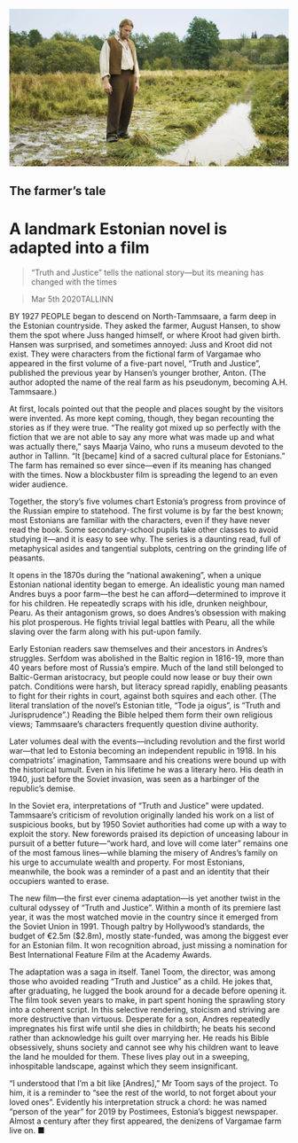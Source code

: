 ![](./images/20200307_BKP008_0.jpg)

## The farmer’s tale

# A landmark Estonian novel is adapted into a film

> “Truth and Justice” tells the national story—but its meaning has changed with the times

> Mar 5th 2020TALLINN

BY 1927 PEOPLE began to descend on North-Tammsaare, a farm deep in the Estonian countryside. They asked the farmer, August Hansen, to show them the spot where Juss hanged himself, or where Kroot had given birth. Hansen was surprised, and sometimes annoyed: Juss and Kroot did not exist. They were characters from the fictional farm of Vargamae who appeared in the first volume of a five-part novel, “Truth and Justice”, published the previous year by Hansen’s younger brother, Anton. (The author adopted the name of the real farm as his pseudonym, becoming A.H. Tammsaare.)

At first, locals pointed out that the people and places sought by the visitors were invented. As more kept coming, though, they began recounting the stories as if they were true. “The reality got mixed up so perfectly with the fiction that we are not able to say any more what was made up and what was actually there,” says Maarja Vaino, who runs a museum devoted to the author in Tallinn. “It [became] kind of a sacred cultural place for Estonians.” The farm has remained so ever since—even if its meaning has changed with the times. Now a blockbuster film is spreading the legend to an even wider audience.

Together, the story’s five volumes chart Estonia’s progress from province of the Russian empire to statehood. The first volume is by far the best known; most Estonians are familiar with the characters, even if they have never read the book. Some secondary-school pupils take other classes to avoid studying it—and it is easy to see why. The series is a daunting read, full of metaphysical asides and tangential subplots, centring on the grinding life of peasants.

It opens in the 1870s during the “national awakening”, when a unique Estonian national identity began to emerge. An idealistic young man named Andres buys a poor farm—the best he can afford—determined to improve it for his children. He repeatedly scraps with his idle, drunken neighbour, Pearu. As their antagonism grows, so does Andres’s obsession with making his plot prosperous. He fights trivial legal battles with Pearu, all the while slaving over the farm along with his put-upon family.

Early Estonian readers saw themselves and their ancestors in Andres’s struggles. Serfdom was abolished in the Baltic region in 1816-19, more than 40 years before most of Russia’s empire. Much of the land still belonged to Baltic-German aristocracy, but people could now lease or buy their own patch. Conditions were harsh, but literacy spread rapidly, enabling peasants to fight for their rights in court, against both squires and each other. (The literal translation of the novel’s Estonian title, “Tode ja oigus”, is “Truth and Jurisprudence”.) Reading the Bible helped them form their own religious views; Tammsaare’s characters frequently question divine authority.

Later volumes deal with the events—including revolution and the first world war—that led to Estonia becoming an independent republic in 1918. In his compatriots’ imagination, Tammsaare and his creations were bound up with the historical tumult. Even in his lifetime he was a literary hero. His death in 1940, just before the Soviet invasion, was seen as a harbinger of the republic’s demise.

In the Soviet era, interpretations of “Truth and Justice” were updated. Tammsaare’s criticism of revolution originally landed his work on a list of suspicious books, but by 1950 Soviet authorities had come up with a way to exploit the story. New forewords praised its depiction of unceasing labour in pursuit of a better future—“work hard, and love will come later” remains one of the most famous lines—while blaming the misery of Andres’s family on his urge to accumulate wealth and property. For most Estonians, meanwhile, the book was a reminder of a past and an identity that their occupiers wanted to erase.

The new film—the first ever cinema adaptation—is yet another twist in the cultural odyssey of “Truth and Justice”. Within a month of its premiere last year, it was the most watched movie in the country since it emerged from the Soviet Union in 1991. Though paltry by Hollywood’s standards, the budget of €2.5m ($2.8m), mostly state-funded, was among the biggest ever for an Estonian film. It won recognition abroad, just missing a nomination for Best International Feature Film at the Academy Awards.

The adaptation was a saga in itself. Tanel Toom, the director, was among those who avoided reading “Truth and Justice” as a child. He jokes that, after graduating, he lugged the book around for a decade before opening it. The film took seven years to make, in part spent honing the sprawling story into a coherent script. In this selective rendering, stoicism and striving are more destructive than virtuous. Desperate for a son, Andres repeatedly impregnates his first wife until she dies in childbirth; he beats his second rather than acknowledge his guilt over marrying her. He reads his Bible obsessively, shuns society and cannot see why his children want to leave the land he moulded for them. These lives play out in a sweeping, inhospitable landscape, against which they seem insignificant.

“I understood that I’m a bit like [Andres],” Mr Toom says of the project. To him, it is a reminder to “see the rest of the world, to not forget about your loved ones”. Evidently his interpretation struck a chord: he was named “person of the year” for 2019 by Postimees, Estonia’s biggest newspaper. Almost a century after they first appeared, the denizens of Vargamae farm live on. ■